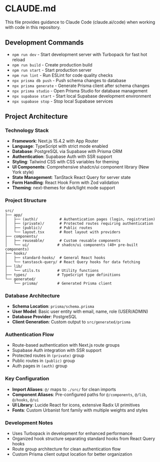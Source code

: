 # CLAUDE.md

This file provides guidance to Claude Code (claude.ai/code) when working with code in this repository.

## Development Commands

- `npm run dev` - Start development server with Turbopack for fast hot reload
- `npm run build` - Create production build
- `npm run start` - Start production server
- `npm run lint` - Run ESLint for code quality checks
- `npx prisma db push` - Push schema changes to database
- `npx prisma generate` - Generate Prisma client after schema changes
- `npx prisma studio` - Open Prisma Studio for database management
- `npx supabase start` - Start local Supabase development environment
- `npx supabase stop` - Stop local Supabase services

## Project Architecture

### Technology Stack
- **Framework**: Next.js 15.4.2 with App Router
- **Language**: TypeScript with strict mode enabled
- **Database**: PostgreSQL via Supabase with Prisma ORM
- **Authentication**: Supabase Auth with SSR support
- **Styling**: Tailwind CSS with CSS variables for theming
- **UI Components**: Comprehensive shadcn/ui component library (New York style)
- **State Management**: TanStack React Query for server state
- **Form Handling**: React Hook Form with Zod validation
- **Theming**: next-themes for dark/light mode support

### Project Structure
```
src/
├── app/
│   ├── (auth)/          # Authentication pages (login, registration)
│   ├── (private)/       # Protected routes requiring authentication
│   ├── (public)/        # Public routes
│   └── layout.tsx       # Root layout with providers
├── components/
│   ├── reuseable/       # Custom reusable components
│   └── ui/             # shadcn/ui components (40+ pre-built components)
├── hooks/
│   ├── standard-hooks/  # General React hooks
│   └── tanstasck-query/ # React Query hooks for data fetching
├── lib/
│   └── utils.ts        # Utility functions
├── types/              # TypeScript type definitions
└── generated/
    └── prisma/         # Generated Prisma client
```

### Database Architecture
- **Schema Location**: `prisma/schema.prisma`
- **User Model**: Basic user entity with email, name, role (USER/ADMIN)
- **Database Provider**: PostgreSQL
- **Client Generation**: Custom output to `src/generated/prisma`

### Authentication Flow
- Route-based authentication with Next.js route groups
- Supabase Auth integration with SSR support
- Protected routes in `(private)` group
- Public routes in `(public)` group
- Auth pages in `(auth)` group

### Key Configuration
- **Import Aliases**: `@/` maps to `./src/` for clean imports
- **Component Aliases**: Pre-configured paths for `@/components`, `@/lib`, `@/hooks`, `@/ui`
- **UI Library**: Lucide React for icons, extensive Radix UI primitives
- **Fonts**: Custom Urbanist font family with multiple weights and styles

### Development Notes
- Uses Turbopack in development for enhanced performance
- Organized hook structure separating standard hooks from React Query hooks
- Route group architecture for clean authentication flow
- Custom Prisma client output location for better organization